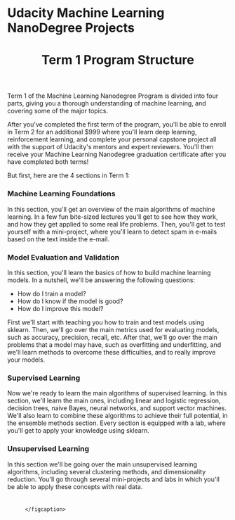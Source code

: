 # Udacity Machine Learning NanoDegree Projects
<div id="content">
      <header class="container-fluild header">
  <div>
  <h1 id="term-1-program-structure">Term 1 Program Structure</h1>
</div>

</div>
<div class="divider"></div><div class="ud-atom">
  <h3></h3>
  <div>
  <p>Term 1 of the Machine Learning Nanodegree Program is divided into four parts, giving you a thorough understanding of machine learning, and covering some of the major topics.</p>
<p>After you've completed the first term of the program, you'll be able to enroll in Term 2 for an additional $999 where you'll learn deep learning, reinforcement learning, and complete your personal capstone project all with the support of Udacity's mentors and expert reviewers. You'll then receive your Machine Learning Nanodegree graduation certificate after you have completed both terms!</p>
<p>But first, here are the 4 sections in Term 1:</p>
<h3 id="machine-learning-foundations">Machine Learning Foundations</h3>
<p>In this section, you'll get an overview of the main algorithms of machine learning. In a few fun bite-sized lectures you'll get to see how they work, and how they get applied to some real life problems. Then, you'll get to test yourself with a mini-project, where you'll learn to detect spam in e-mails based on the text inside the e-mail.</p>
<h3 id="model-evaluation-and-validation">Model Evaluation and Validation</h3>
<p>In this section, you'll learn the basics of how to build machine learning models. In a nutshell, we'll be answering the following questions:</p>
<ul>
<li>How do I train a model?</li>
<li>How do I know if the model is good?</li>
<li>How do I improve this model?</li>
</ul>
<p>First we'll start with teaching you how to train and test models using sklearn. Then, we'll go over the main metrics used for evaluating models, such as accuracy, precision, recall, etc. After that, we'll go over the main problems that a model may have, such as overfitting and underfitting, and we'll learn methods to overcome these difficulties, and to really improve your models.</p>
<h3 id="supervised-learning">Supervised Learning</h3>
<p>Now we're ready to learn the main algorithms of supervised learning. In this section, we'll learn the main ones, including linear and logistic regression, decision trees, naive Bayes, neural networks, and support vector machines. We'll also learn to combine these algorithms to achieve their full potential, in the ensemble methods section. Every section is equipped with a lab, where you'll get to apply your knowledge using sklearn.</p>
<h3 id="unsupervised-learning">Unsupervised Learning</h3>
<p>In this section we'll be going over the main unsupervised learning algorithms, including several clustering methods, and dimensionality reduction. You'll go through several mini-projects and labs in which you'll be able to apply these concepts with real data.</p>
</div>

</div>
<div class="divider"></div><div class="ud-atom">
  <h3></h3>
  <div>
  <figure class="figure">
    <img src="img/1-14-machine-learning-and-stanley2x.jpg" alt="" class="img img-fluid">
    <figcaption class="figure-caption">
      
    </figcaption>
  </figure>
</div>


</div>
